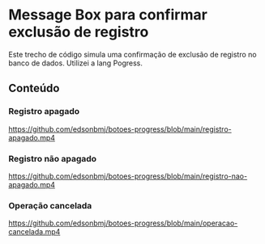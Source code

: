 # Message Box para confirmar exclusão de registro
Este trecho de código simula uma confirmação de exclusão de registro no banco de dados.
Utilizei a lang Pogress.

## Conteúdo
### Registro apagado
https://github.com/edsonbmj/botoes-progress/blob/main/registro-apagado.mp4
### Registro não apagado
https://github.com/edsonbmj/botoes-progress/blob/main/registro-nao-apagado.mp4
### Operação cancelada
https://github.com/edsonbmj/botoes-progress/blob/main/operacao-cancelada.mp4
 
